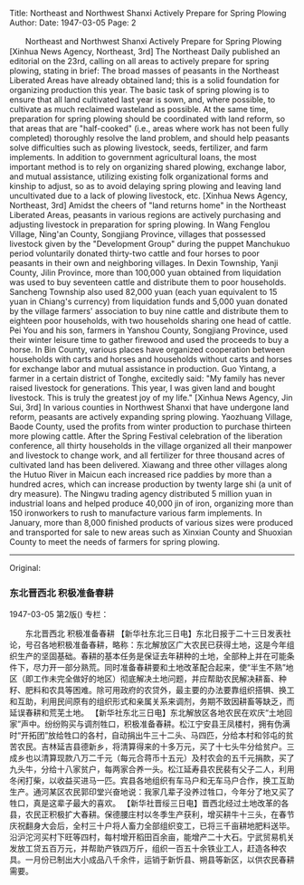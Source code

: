 Title: Northeast and Northwest Shanxi Actively Prepare for Spring Plowing
Author:
Date: 1947-03-05
Page: 2

　　Northeast and Northwest Shanxi
    Actively Prepare for Spring Plowing
    [Xinhua News Agency, Northeast, 3rd] The Northeast Daily published an editorial on the 23rd, calling on all areas to actively prepare for spring plowing, stating in brief: The broad masses of peasants in the Northeast Liberated Areas have already obtained land; this is a solid foundation for organizing production this year. The basic task of spring plowing is to ensure that all land cultivated last year is sown, and, where possible, to cultivate as much reclaimed wasteland as possible. At the same time, preparation for spring plowing should be coordinated with land reform, so that areas that are "half-cooked" (i.e., areas where work has not been fully completed) thoroughly resolve the land problem, and should help peasants solve difficulties such as plowing livestock, seeds, fertilizer, and farm implements. In addition to government agricultural loans, the most important method is to rely on organizing shared plowing, exchange labor, and mutual assistance, utilizing existing folk organizational forms and kinship to adjust, so as to avoid delaying spring plowing and leaving land uncultivated due to a lack of plowing livestock, etc.
    [Xinhua News Agency, Northeast, 3rd] Amidst the cheers of "land returns home" in the Northeast Liberated Areas, peasants in various regions are actively purchasing and adjusting livestock in preparation for spring plowing. In Wang Fenglou Village, Ning'an County, Songjiang Province, villages that possessed livestock given by the "Development Group" during the puppet Manchukuo period voluntarily donated thirty-two cattle and four horses to poor peasants in their own and neighboring villages. In Dexin Township, Yanji County, Jilin Province, more than 100,000 yuan obtained from liquidation was used to buy seventeen cattle and distribute them to poor households. Sancheng Township also used 82,000 yuan (each yuan equivalent to 15 yuan in Chiang's currency) from liquidation funds and 5,000 yuan donated by the village farmers' association to buy nine cattle and distribute them to eighteen poor households, with two households sharing one head of cattle. Pei You and his son, farmers in Yanshou County, Songjiang Province, used their winter leisure time to gather firewood and used the proceeds to buy a horse. In Bin County, various places have organized cooperation between households with carts and horses and households without carts and horses for exchange labor and mutual assistance in production. Guo Yintang, a farmer in a certain district of Tonghe, excitedly said: "My family has never raised livestock for generations. This year, I was given land and bought livestock. This is truly the greatest joy of my life."
    [Xinhua News Agency, Jin Sui, 3rd] In various counties in Northwest Shanxi that have undergone land reform, peasants are actively expanding spring plowing. Yaozhuang Village, Baode County, used the profits from winter production to purchase thirteen more plowing cattle. After the Spring Festival celebration of the liberation conference, all thirty households in the village organized all their manpower and livestock to change work, and all fertilizer for three thousand acres of cultivated land has been delivered. Xiawang and three other villages along the Hutuo River in Maicun each increased rice paddies by more than a hundred acres, which can increase production by twenty large shi (a unit of dry measure). The Ningwu trading agency distributed 5 million yuan in industrial loans and helped produce 40,000 jin of iron, organizing more than 150 ironworkers to rush to manufacture various farm implements. In January, more than 8,000 finished products of various sizes were produced and transported for sale to new areas such as Xinxian County and Shuoxian County to meet the needs of farmers for spring plowing.



<hr /> 

Original: 


### 东北晋西北  积极准备春耕

1947-03-05
第2版()
专栏：

　　东北晋西北
    积极准备春耕
    【新华社东北三日电】东北日报于二十三日发表社论，号召各地积极准备春耕，略称：东北解放区广大农民已获得土地，这是今年组织生产的坚固基础。春耕的基本任务是保证去年耕种的土地，全部种上并在可能条件下，尽力开一部分熟荒。同时准备春耕要和土地改革配合起来，使“半生不熟”地区（即工作未完全做好的地区）彻底解决土地问题，并应帮助农民解决耕畜、种籽、肥料和农具等困难。除可用政府的农贷外，最主要的办法要靠组织搭犋、换工和互助，利用民间原有的组织形式和亲属关系来调剂，务期不致因耕畜等缺乏，而延误春耕和荒芜土地。
    【新华社东北三日电】东北解放区各地农民在欢庆“土地回家”声中。纷纷购买与调剂牲口，积极准备春耕。松江宁安县王凤楼村，拥有伪满时“开拓团”放给牲口的各村，自动捐出牛三十二头、马四匹，分给本村和邻屯的贫苦农民。吉林延吉县德新乡，将清算得来的十多万元，买了十七头牛分给贫户。三成乡也以清算现款八万二千元（每元合蒋币十五元）及村农会的五千元捐款，买了九头牛，分给十八家贫户，每两家合养一头。松江延寿县农民裴有父子二人，利用冬闲打柴，以收益买进马一匹。宾县各地组织有车马户和无车马户合作，换工互助生产。通河某区农民郭印堂兴奋地说：我家几辈子没养过牲口，今年分了地又买了牲口，真是这辈子最大的喜欢。
    【新华社晋绥三日电】晋西北经过土地改革的各县，农民正积极扩大春耕。保德腰庄村以冬季生产获利，增买耕牛十三头，在春节庆祝翻身大会后，全村三十户将人畜力全部组织变工，已将三千亩耕地肥料送毕。沿沪沱河买村下旺等四村，每村增开稻田百余亩，能增产二十大石。宁武贸易机关发放工贷五百万元，并帮助产铁四万斤，组织一百五十余铁业工人，赶造各种农具。一月份已制出大小成品八千余件，运销于新忻县、朔县等新区，以供农民春耕需要。
